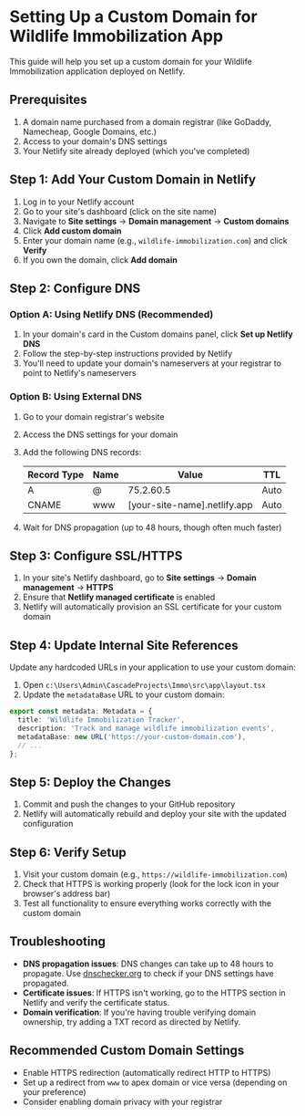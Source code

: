 # Setting Up a Custom Domain for Wildlife Immobilization App

This guide will help you set up a custom domain for your Wildlife Immobilization application deployed on Netlify.

## Prerequisites

1. A domain name purchased from a domain registrar (like GoDaddy, Namecheap, Google Domains, etc.)
2. Access to your domain's DNS settings
3. Your Netlify site already deployed (which you've completed)

## Step 1: Add Your Custom Domain in Netlify

1. Log in to your Netlify account
2. Go to your site's dashboard (click on the site name)
3. Navigate to **Site settings** → **Domain management** → **Custom domains**
4. Click **Add custom domain**
5. Enter your domain name (e.g., `wildlife-immobilization.com`) and click **Verify**
6. If you own the domain, click **Add domain**

## Step 2: Configure DNS

### Option A: Using Netlify DNS (Recommended)

1. In your domain's card in the Custom domains panel, click **Set up Netlify DNS**
2. Follow the step-by-step instructions provided by Netlify
3. You'll need to update your domain's nameservers at your registrar to point to Netlify's nameservers

### Option B: Using External DNS

1. Go to your domain registrar's website
2. Access the DNS settings for your domain
3. Add the following DNS records:

   | Record Type | Name | Value | TTL |
   |-------------|------|-------|-----|
   | A | @ | 75.2.60.5 | Auto |
   | CNAME | www | [your-site-name].netlify.app | Auto |

4. Wait for DNS propagation (up to 48 hours, though often much faster)

## Step 3: Configure SSL/HTTPS

1. In your site's Netlify dashboard, go to **Site settings** → **Domain management** → **HTTPS**
2. Ensure that **Netlify managed certificate** is enabled
3. Netlify will automatically provision an SSL certificate for your custom domain

## Step 4: Update Internal Site References

Update any hardcoded URLs in your application to use your custom domain:

1. Open `c:\Users\Admin\CascadeProjects\Immo\src\app\layout.tsx`
2. Update the `metadataBase` URL to your custom domain:

```typescript
export const metadata: Metadata = {
  title: 'Wildlife Immobilization Tracker',
  description: 'Track and manage wildlife immobilization events',
  metadataBase: new URL('https://your-custom-domain.com'),
  // ...
};
```

## Step 5: Deploy the Changes

1. Commit and push the changes to your GitHub repository
2. Netlify will automatically rebuild and deploy your site with the updated configuration

## Step 6: Verify Setup

1. Visit your custom domain (e.g., `https://wildlife-immobilization.com`)
2. Check that HTTPS is working properly (look for the lock icon in your browser's address bar)
3. Test all functionality to ensure everything works correctly with the custom domain

## Troubleshooting

- **DNS propagation issues**: DNS changes can take up to 48 hours to propagate. Use [dnschecker.org](https://dnschecker.org) to check if your DNS settings have propagated.
- **Certificate issues**: If HTTPS isn't working, go to the HTTPS section in Netlify and verify the certificate status.
- **Domain verification**: If you're having trouble verifying domain ownership, try adding a TXT record as directed by Netlify.

## Recommended Custom Domain Settings

- Enable HTTPS redirection (automatically redirect HTTP to HTTPS)
- Set up a redirect from `www` to apex domain or vice versa (depending on your preference)
- Consider enabling domain privacy with your registrar
